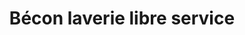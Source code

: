---
title: "Bécon laverie libre service"
url: /courbevoie/becon-laverie-libre-service/
shop: blanchisserie
---